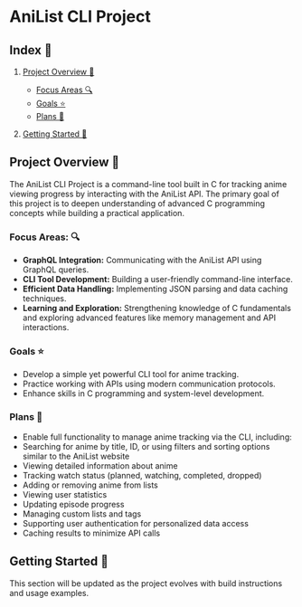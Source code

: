 # AniList CLI Project

## Index 📑

1. [Project Overview 🎡](#project-overview-🎡)
   - [Focus Areas 🔍](#focus-areas-🔍)
   - [Goals ⭐](#goals-⭐)
   - [Plans 📝](#plans-📝)

2. [Getting Started 🚀](#getting-started-🚀)

## Project Overview 🎡

The AniList CLI Project is a command-line tool built in C for tracking anime viewing progress by interacting with the AniList API. The primary goal of this project is to deepen understanding of advanced C programming concepts while building a practical application.

### Focus Areas: 🔍

- **GraphQL Integration:** Communicating with the AniList API using GraphQL queries.
- **CLI Tool Development:** Building a user-friendly command-line interface.
- **Efficient Data Handling:** Implementing JSON parsing and data caching techniques.
- **Learning and Exploration:** Strengthening knowledge of C fundamentals and exploring advanced features like memory management and API interactions.

### Goals ⭐

- Develop a simple yet powerful CLI tool for anime tracking.
- Practice working with APIs using modern communication protocols.
- Enhance skills in C programming and system-level development.

### Plans 📝

- Enable full functionality to manage anime tracking via the CLI, including:
- Searching for anime by title, ID, or using filters and sorting options similar to the AniList website
- Viewing detailed information about anime
- Tracking watch status (planned, watching, completed, dropped)
- Adding or removing anime from lists
- Viewing user statistics
- Updating episode progress
- Managing custom lists and tags
- Supporting user authentication for personalized data access
- Caching results to minimize API calls

## Getting Started 🚀

This section will be updated as the project evolves with build instructions and usage examples.
